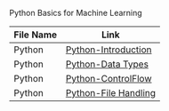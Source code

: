 Python Basics for Machine Learning

| File Name                    | Link
|------------------------------|---------------
| Python                       | [Python-Introduction](python/python-basics)
| Python                       | [Python-Data Types](python/python-basics)
| Python                       | [Python-ControlFlow](python/python-basics)
| Python                       | [Python-File Handling](python/python-basics)





